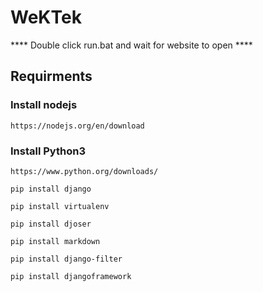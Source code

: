 # WeKTek

**** Double click run.bat and wait for website to open ****

## Requirments

### Install nodejs
```
https://nodejs.org/en/download
```

### Install Python3
```
https://www.python.org/downloads/
```

```
pip install django
```
```
pip install virtualenv
```
```
pip install djoser
```
```
pip install markdown
```
```
pip install django-filter
```
```
pip install djangoframework
```
